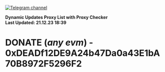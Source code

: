 [![Telegram channel](https://img.shields.io/endpoint?url=https://runkit.io/damiankrawczyk/telegram-badge/branches/master?url=https://t.me/n4z4v0d)](https://t.me/n4z4v0d) 

**Dynamic Updates Proxy List with Proxy Checker**  
**Last Updated: 21.12.23 18:39**

# DONATE (_any evm_) - 0xDEADf12DE9A24b47Da0a43E1bA70B8972F5296F2
